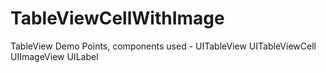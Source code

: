 # TableViewCellWithImage
 TableView Demo
 Points, components used - 
 UITableView
 UITableViewCell
 UIImageView
 UILabel

